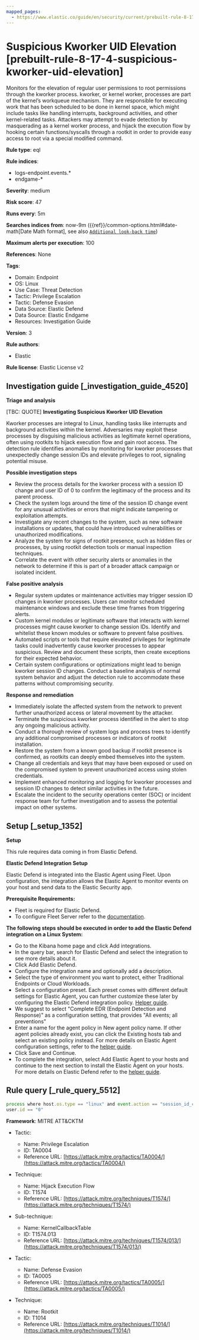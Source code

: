 ```yaml
---
mapped_pages:
  - https://www.elastic.co/guide/en/security/current/prebuilt-rule-8-17-4-suspicious-kworker-uid-elevation.html
---
```


# Suspicious Kworker UID Elevation [prebuilt-rule-8-17-4-suspicious-kworker-uid-elevation]

Monitors for the elevation of regular user permissions to root permissions through the kworker process. kworker, or kernel worker, processes are part of the kernel’s workqueue mechanism. They are responsible for executing work that has been scheduled to be done in kernel space, which might include tasks like handling interrupts, background activities, and other kernel-related tasks. Attackers may attempt to evade detection by masquerading as a kernel worker process, and hijack the execution flow by hooking certain functions/syscalls through a rootkit in order to provide easy access to root via a special modified command.

**Rule type**: eql

**Rule indices**:

* logs-endpoint.events.*
* endgame-*

**Severity**: medium

**Risk score**: 47

**Runs every**: 5m

**Searches indices from**: now-9m ({{ref}}/common-options.html#date-math[Date Math format], see also [`Additional look-back time`](docs-content://solutions/security/detect-and-alert/create-detection-rule.md#rule-schedule))

**Maximum alerts per execution**: 100

**References**: None

**Tags**:

* Domain: Endpoint
* OS: Linux
* Use Case: Threat Detection
* Tactic: Privilege Escalation
* Tactic: Defense Evasion
* Data Source: Elastic Defend
* Data Source: Elastic Endgame
* Resources: Investigation Guide

**Version**: 3

**Rule authors**:

* Elastic

**Rule license**: Elastic License v2

## Investigation guide [_investigation_guide_4520]

**Triage and analysis**

[TBC: QUOTE]
**Investigating Suspicious Kworker UID Elevation**

Kworker processes are integral to Linux, handling tasks like interrupts and background activities within the kernel. Adversaries may exploit these processes by disguising malicious activities as legitimate kernel operations, often using rootkits to hijack execution flow and gain root access. The detection rule identifies anomalies by monitoring for kworker processes that unexpectedly change session IDs and elevate privileges to root, signaling potential misuse.

**Possible investigation steps**

* Review the process details for the kworker process with a session ID change and user ID of 0 to confirm the legitimacy of the process and its parent process.
* Check the system logs around the time of the session ID change event for any unusual activities or errors that might indicate tampering or exploitation attempts.
* Investigate any recent changes to the system, such as new software installations or updates, that could have introduced vulnerabilities or unauthorized modifications.
* Analyze the system for signs of rootkit presence, such as hidden files or processes, by using rootkit detection tools or manual inspection techniques.
* Correlate the event with other security alerts or anomalies in the network to determine if this is part of a broader attack campaign or isolated incident.

**False positive analysis**

* Regular system updates or maintenance activities may trigger session ID changes in kworker processes. Users can monitor scheduled maintenance windows and exclude these time frames from triggering alerts.
* Custom kernel modules or legitimate software that interacts with kernel processes might cause kworker to change session IDs. Identify and whitelist these known modules or software to prevent false positives.
* Automated scripts or tools that require elevated privileges for legitimate tasks could inadvertently cause kworker processes to appear suspicious. Review and document these scripts, then create exceptions for their expected behavior.
* Certain system configurations or optimizations might lead to benign kworker session ID changes. Conduct a baseline analysis of normal system behavior and adjust the detection rule to accommodate these patterns without compromising security.

**Response and remediation**

* Immediately isolate the affected system from the network to prevent further unauthorized access or lateral movement by the attacker.
* Terminate the suspicious kworker process identified in the alert to stop any ongoing malicious activity.
* Conduct a thorough review of system logs and process trees to identify any additional compromised processes or indicators of rootkit installation.
* Restore the system from a known good backup if rootkit presence is confirmed, as rootkits can deeply embed themselves into the system.
* Change all credentials and keys that may have been exposed or used on the compromised system to prevent unauthorized access using stolen credentials.
* Implement enhanced monitoring and logging for kworker processes and session ID changes to detect similar activities in the future.
* Escalate the incident to the security operations center (SOC) or incident response team for further investigation and to assess the potential impact on other systems.


## Setup [_setup_1352]

**Setup**

This rule requires data coming in from Elastic Defend.

**Elastic Defend Integration Setup**

Elastic Defend is integrated into the Elastic Agent using Fleet. Upon configuration, the integration allows the Elastic Agent to monitor events on your host and send data to the Elastic Security app.

**Prerequisite Requirements:**

* Fleet is required for Elastic Defend.
* To configure Fleet Server refer to the [documentation](docs-content://reference/ingestion-tools/fleet/fleet-server.md).

**The following steps should be executed in order to add the Elastic Defend integration on a Linux System:**

* Go to the Kibana home page and click Add integrations.
* In the query bar, search for Elastic Defend and select the integration to see more details about it.
* Click Add Elastic Defend.
* Configure the integration name and optionally add a description.
* Select the type of environment you want to protect, either Traditional Endpoints or Cloud Workloads.
* Select a configuration preset. Each preset comes with different default settings for Elastic Agent, you can further customize these later by configuring the Elastic Defend integration policy. [Helper guide](docs-content://solutions/security/configure-elastic-defend/configure-an-integration-policy-for-elastic-defend.md).
* We suggest to select "Complete EDR (Endpoint Detection and Response)" as a configuration setting, that provides "All events; all preventions"
* Enter a name for the agent policy in New agent policy name. If other agent policies already exist, you can click the Existing hosts tab and select an existing policy instead. For more details on Elastic Agent configuration settings, refer to the [helper guide](docs-content://reference/ingestion-tools/fleet/agent-policy.md).
* Click Save and Continue.
* To complete the integration, select Add Elastic Agent to your hosts and continue to the next section to install the Elastic Agent on your hosts. For more details on Elastic Defend refer to the [helper guide](docs-content://solutions/security/configure-elastic-defend/install-elastic-defend.md).


## Rule query [_rule_query_5512]

```js
process where host.os.type == "linux" and event.action == "session_id_change" and process.name : "kworker*" and
user.id == "0"
```

**Framework**: MITRE ATT&CKTM

* Tactic:

    * Name: Privilege Escalation
    * ID: TA0004
    * Reference URL: [https://attack.mitre.org/tactics/TA0004/](https://attack.mitre.org/tactics/TA0004/)

* Technique:

    * Name: Hijack Execution Flow
    * ID: T1574
    * Reference URL: [https://attack.mitre.org/techniques/T1574/](https://attack.mitre.org/techniques/T1574/)

* Sub-technique:

    * Name: KernelCallbackTable
    * ID: T1574.013
    * Reference URL: [https://attack.mitre.org/techniques/T1574/013/](https://attack.mitre.org/techniques/T1574/013/)

* Tactic:

    * Name: Defense Evasion
    * ID: TA0005
    * Reference URL: [https://attack.mitre.org/tactics/TA0005/](https://attack.mitre.org/tactics/TA0005/)

* Technique:

    * Name: Rootkit
    * ID: T1014
    * Reference URL: [https://attack.mitre.org/techniques/T1014/](https://attack.mitre.org/techniques/T1014/)



